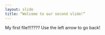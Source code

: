 ```yaml
---
layout: slide
title: “Welcome to our second slide!”
---
```

My first file!!!????
Use the left arrow to go back!
